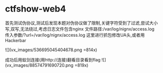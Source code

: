 # ctfshow-web4
首先测试伪协议,测试后发现本题对伪协议做了限制,关键字符受到了过滤,尝试大小写,双写,无法绕过,考虑日志文件包含nginx
文件路径:/var/log/nignx/access.log
传入参数/?url=/var/log/nignx/access.log
这里进行抓包修改UA头,或者用Hackerbar

![](vx_images/536695045404678.png =814x)

成功后用蚁剑连接(用http://连接)翻看目录看到flag
![](vx_images/88574791690720.png =819x)